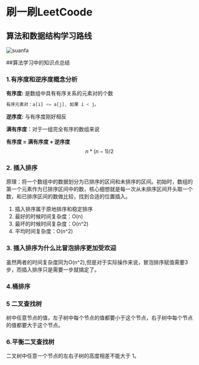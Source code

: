 # 刷一刷LeetCoode

## 算法和数据结构学习路线

![suanfa](http://img.pzhuweb.cn/suanfa.jpg)



##算法学习中的知识点总结

###  1.有序度和逆序度概念分析

**有序度:** 是数组中具有有序关系的元素对的个数

```js
有序元素对：a[i] <= a[j], 如果 i < j。
```

**逆序度:** 与有序度刚好相反

**满有序度**：对于一组完全有序的数组来说

 **有序度 = 满有序度 + 逆序度**
$$
n*(n-1)/2
$$

### 2. 插入排序

原理：将一个数组中的数据划分为已排序的区间和未排序的区间。初始时，数组的第一个元素作为已排序区间中的数，核心细想就是每一次从未排序区间开头取一个数，和已排序区间的数做比较，找到合适的位置插入。

1. 插入排序属于原地排序和稳定排序
2. 最好的时候时间复杂度：O(n)
3. 最坏的时候时间复杂度：O(n^2)
4. 平均时间复杂度：O(n^2)

### 3. 插入排序为什么比冒泡排序更加受欢迎

虽然两者的时间复杂度同为O(n^2),但是对于实际操作来说，冒泡排序赋值需要3步，而插入排序只是需要一步就搞定了。

### 4.桶排序



### 5 二叉查找树

树中任意节点的值，左子树中每个节点的值都要小于这个节点，右子树中每个节点的值都要大于这个节点。

### 6.平衡二叉查找树

二叉树中任意一个节点的左右子树的高度相差不能大于 1。